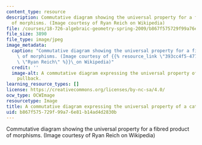 ```yaml
---
content_type: resource
description: Commutative diagram showing the universal property for a fibred product
  of morphisms. (Image courtesy of Ryan Reich on Wikipedia)
file: /courses/18-726-algebraic-geometry-spring-2009/b867f575729f99a76e81b14ad4d2830b_18-726s09-th.jpg
file_size: 3890
file_type: image/jpeg
image_metadata:
  caption: "Commutative diagram showing the universal property for a fibred product\
    \ of morphisms. (Image courtesy of {{% resource_link \"393cc4f5-4772-4f7b-80a3-a5c8180886af\"\
    \ \"Ryan Reich\" %}}\_on Wikipedia)"
  credit: ''
  image-alt: A commutative diagram expressing the universal property of a categorical
    pullback.
learning_resource_types: []
license: https://creativecommons.org/licenses/by-nc-sa/4.0/
ocw_type: OCWImage
resourcetype: Image
title: A commutative diagram expressing the universal property of a categorical pullback
uid: b867f575-729f-99a7-6e81-b14ad4d2830b
---
```

Commutative diagram showing the universal property for a fibred product of morphisms. (Image courtesy of Ryan Reich on Wikipedia)